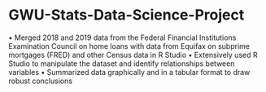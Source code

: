 # GWU-Stats-Data-Science-Project

• Merged 2018 and 2019 data from the Federal Financial Institutions Examination Council on home loans with data from Equifax on subprime mortgages (FRED) and other Census data in R Studio
• Extensively used R Studio to manipulate the dataset and identify relationships between variables
• Summarized data graphically and in a tabular format to draw robust conclusions
